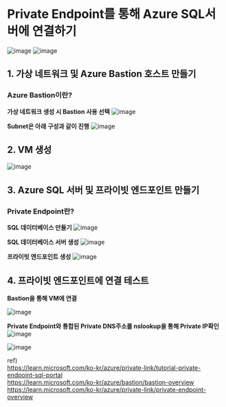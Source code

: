 # Private Endpoint를 통해 Azure SQL서버에 연결하기

![image](https://github.com/JoEunSae/Internship/assets/83803199/f5a64105-10af-482d-859f-92118caf7159)
![image](https://github.com/JoEunSae/Internship/assets/83803199/3102a344-b3d5-43b2-80da-75dd97dc7174)

## 1. 가상 네트워크 및 Azure Bastion 호스트 만들기

### Azure Bastion이란?

**가상 네트워크 생성 시 Bastion 사용 선택**
![image](https://github.com/JoEunSae/Internship/assets/83803199/32a7f889-0a4b-47e6-9663-7c6d5ec8c3e2)

**Subnet은 아래 구성과 같이 진행**
![image](https://github.com/JoEunSae/Internship/assets/83803199/a76bee08-cc3b-47a0-9b99-92e67fb2938e)

## 2. VM 생성

![image](https://github.com/JoEunSae/Internship/assets/83803199/1465806a-b4a6-4c96-a579-ebd14bc3bede)

## 3. Azure SQL 서버 및 프라이빗 엔드포인트 만들기

### Private Endpoint란?

**SQL 데이터베이스 만들기**
![image](https://github.com/JoEunSae/Internship/assets/83803199/50f0a647-731c-4802-998f-c53475afc83f)

**SQL 데이터베이스 서버 생성**
![image](https://github.com/JoEunSae/Internship/assets/83803199/bd16500c-703d-4e08-89c4-a056cee68fee)

**프라이빗 엔드포인트 생성**
![image](https://github.com/JoEunSae/Internship/assets/83803199/5d308c06-c6d1-427b-b0c1-43b47c3bb0cb)

## 4. 프라이빗 엔드포인트에 연결 테스트

**Bastion을 통해 VM에 연결**

![image](https://github.com/JoEunSae/Internship/assets/83803199/f201610e-aff1-4c5f-b327-1089ee81464b)

**Private Endpoint와 통합된 Private DNS주소를 nslookup을 통해 Private IP확인**
![image](https://github.com/JoEunSae/Internship/assets/83803199/742efd0b-0bf1-403a-8529-1b00fde9079d)

![image](https://github.com/JoEunSae/Internship/assets/83803199/92ba8d12-e14d-42b5-823d-91c201cbf655)




ref)<br>
https://learn.microsoft.com/ko-kr/azure/private-link/tutorial-private-endpoint-sql-portal<br>
https://learn.microsoft.com/ko-kr/azure/bastion/bastion-overview<br>
https://learn.microsoft.com/ko-kr/azure/private-link/private-endpoint-overview<br>
